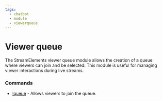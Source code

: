 ```yaml
---
tags:
  - chatbot
  - module
  - viewerqueue
---
```

# Viewer queue

The StreamElements viewer queue module allows the creation of a queue where viewers can join and be selected. This module is useful for managing viewer interactions during live streams.

### Commands

- [!queue](/chatbot/commands/default/queue) - Allows viewers to join the queue.
